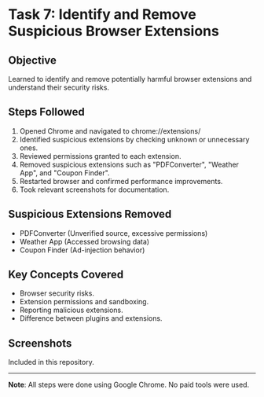 
# Task 7: Identify and Remove Suspicious Browser Extensions

## Objective
Learned to identify and remove potentially harmful browser extensions and understand their security risks.

## Steps Followed
1. Opened Chrome and navigated to chrome://extensions/
2. Identified suspicious extensions by checking unknown or unnecessary ones.
3. Reviewed permissions granted to each extension.
4. Removed suspicious extensions such as "PDFConverter", "Weather App", and "Coupon Finder".
5. Restarted browser and confirmed performance improvements.
6. Took relevant screenshots for documentation.

## Suspicious Extensions Removed
- PDFConverter (Unverified source, excessive permissions)
- Weather App (Accessed browsing data)
- Coupon Finder (Ad-injection behavior)

## Key Concepts Covered
- Browser security risks.
- Extension permissions and sandboxing.
- Reporting malicious extensions.
- Difference between plugins and extensions.

## Screenshots
Included in this repository.

---

**Note**: All steps were done using Google Chrome. No paid tools were used.

